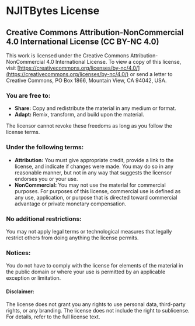 # NJITBytes License

## Creative Commons Attribution-NonCommercial 4.0 International License (CC BY-NC 4.0)

This work is licensed under the Creative Commons Attribution-NonCommercial 4.0 International License. To view a copy of this license, visit [https://creativecommons.org/licenses/by-nc/4.0/](https://creativecommons.org/licenses/by-nc/4.0/) or send a letter to Creative Commons, PO Box 1866, Mountain View, CA 94042, USA.

### You are free to:

- **Share:** Copy and redistribute the material in any medium or format.
- **Adapt:** Remix, transform, and build upon the material.

The licensor cannot revoke these freedoms as long as you follow the license terms.

### Under the following terms:

- **Attribution:** You must give appropriate credit, provide a link to the license, and indicate if changes were made. You may do so in any reasonable manner, but not in any way that suggests the licensor endorses you or your use.
- **NonCommercial:** You may not use the material for commercial purposes. For purposes of this license, commercial use is defined as any use, application, or purpose that is directed toward commercial advantage or private monetary compensation.

### No additional restrictions:

You may not apply legal terms or technological measures that legally restrict others from doing anything the license permits.

### Notices:

You do not have to comply with the license for elements of the material in the public domain or where your use is permitted by an applicable exception or limitation.

#### Disclaimer:

The license does not grant you any rights to use personal data, third-party rights, or any branding. The license does not include the right to sublicense. For details, refer to the full license text.

